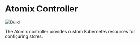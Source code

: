 # Atomix Controller

[![Build](https://img.shields.io/github/actions/workflow/status/atomix/atomix/build-and-test-controller.yml?style=for-the-badge)](https://github.com/atomix/atomix/actions/workflows/build-and-test-controller.yml)

The Atomix controller provides custom Kubernetes resources for configuring stores.
